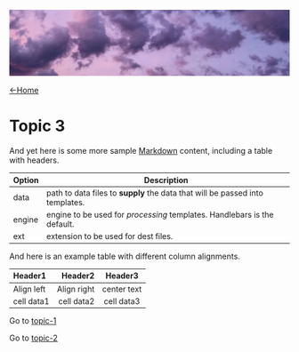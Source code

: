 ![](images/chase-moyer-730496-unsplash-cropped.jpg ':class=header-image-full-width')

[←Home](home.md)

# Topic 3

And yet here is some more sample [Markdown](https://www.markdownguide.org/) content, including a table with headers.

| Option | Description |
| ------ | ----------- |
| data   | path to data files to **supply** the data that will be passed into templates. |
| engine | engine to be used for _processing_ templates. Handlebars is the default. |
| ext    | extension to be used for dest files. |

And here is an example table with different column alignments.

|Header1 |Header2  | Header3|
|:--- | ---: | :---:|
|Align left| Align right|center text|
|cell data1|cell data2|cell data3|

Go to [topic-1](topic-1.md)

Go to [topic-2](topic-2.md)